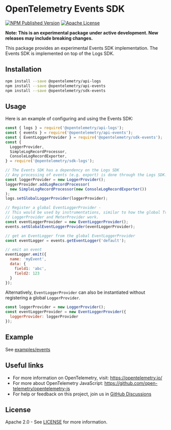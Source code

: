 # OpenTelemetry Events SDK

[![NPM Published Version][npm-img]][npm-url]
[![Apache License][license-image]][license-image]

**Note: This is an experimental package under active development. New releases may include breaking changes.**

This package provides an experimental Events SDK implementation. The Events SDK is implemented on top of the Logs SDK.

## Installation

```bash
npm install --save @opentelemetry/api-logs
npm install --save @opentelemetry/api-events
npm install --save @opentelemetry/sdk-events
```

## Usage

Here is an example of configuring and using the Events SDK:

```js
const { logs } = require('@opentelemetry/api-logs');
const { events } = require('@opentelemetry/api-events');
const { EventLoggerProvider } = require('@opentelemetry/sdk-events');
const {
  LoggerProvider,
  SimpleLogRecordProcessor,
  ConsoleLogRecordExporter,
} = require('@opentelemetry/sdk-logs');

// The Events SDK has a dependency on the Logs SDK
// Any processing of events (e.g. export) is done through the Logs SDK.
const loggerProvider = new LoggerProvider();
loggerProvider.addLogRecordProcessor(
  new SimpleLogRecordProcessor(new ConsoleLogRecordExporter())
);
logs.setGlobalLoggerProvider(loggerProvider);

// Register a global EventLoggerProvider -
// This would be used by instrumentations, similar to how the global TracerProvider,
// LoggerProvider and MeterProvider work.
const eventLoggerProvider = new EventLoggerProvider();
events.setGlobalEventLoggerProvider(eventLoggerProvider);

// get an EventLogger from the global EventLoggerProvider
const eventLogger = events.getEventLogger('default');

// emit an event
eventLogger.emit({
  name: 'myEvent',
  data: {
    field1: 'abc',
    field2: 123
  }
});
```

Alternatively, `EventLoggerProvider` can also be instantiated without registering a global
`LoggerProvider`.
```js
const loggerProvider = new LoggerProvider();
const eventLoggerProvider = new EventLoggerProvider({
  loggerProvider: loggerProvider
});
```

## Example

See [examples/events](https://github.com/open-telemetry/opentelemetry-js/tree/main/experimental/examples/events)

## Useful links

- For more information on OpenTelemetry, visit: <https://opentelemetry.io/>
- For more about OpenTelemetry JavaScript: <https://github.com/open-telemetry/opentelemetry-js>
- For help or feedback on this project, join us in [GitHub Discussions][discussions-url]

## License

Apache 2.0 - See [LICENSE][license-url] for more information.

[discussions-url]: https://github.com/open-telemetry/opentelemetry-js/discussions
[license-url]: https://github.com/open-telemetry/opentelemetry-js/blob/main/LICENSE
[license-image]: https://img.shields.io/badge/license-Apache_2.0-green.svg?style=flat
[npm-url]: https://www.npmjs.com/package/@opentelemetry/sdk-logs
[npm-img]: https://badge.fury.io/js/%40opentelemetry%2Fsdk%2Dlogs.svg
